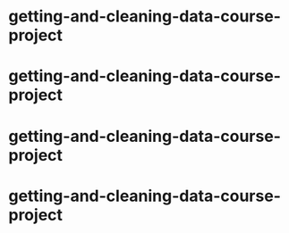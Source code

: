 # getting-and-cleaning-data-course-project
# getting-and-cleaning-data-course-project
# getting-and-cleaning-data-course-project
# getting-and-cleaning-data-course-project
